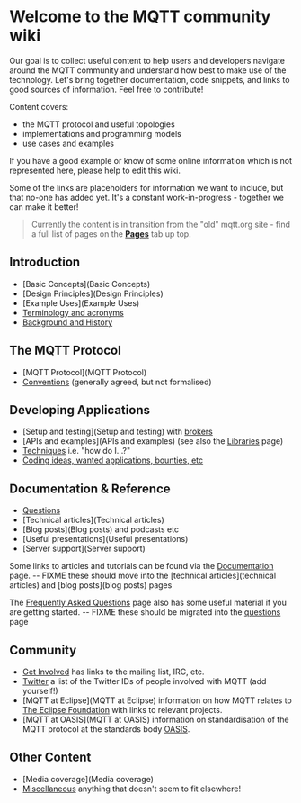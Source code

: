 # Welcome to the MQTT community wiki

Our goal is to collect useful content to help users and developers navigate around the MQTT community and understand how best to make use of the technology. Let's bring together documentation, code snippets, and links to good sources of information. Feel free to contribute!

Content covers:

* the MQTT protocol and useful topologies
* implementations and programming models
* use cases and examples 

If you have a good example or know of some online information which is not represented here, please help to edit this wiki. 

Some of the links are placeholders for information we want to include, but that no-one has added yet. It's a constant work-in-progress - together we can make it better!

> Currently the content is in transition from the "old" mqtt.org site - find a full list of pages on the [**Pages**](https://github.com/mqtt/mqtt.github.io/wiki/_pages) tab up top.

## Introduction
* [Basic Concepts](Basic Concepts)
* [Design Principles](Design Principles)
* [Example Uses](Example Uses)
* [Terminology and acronyms](Terms-and-acronyms)
* [Background and History](history)

## The MQTT Protocol
*  [MQTT Protocol](MQTT Protocol)
*  [Conventions](Conventions) (generally agreed, but not formalised)

## Developing Applications
*  [Setup and testing](Setup and testing) with [brokers](brokers)
*  [APIs and examples](APIs and examples) (see also the [Libraries](libraries) page)
*  [Techniques](Techniques) i.e. "how do I...?"
*  [Coding ideas, wanted applications, bounties, etc](coding_bounties)

## Documentation & Reference
*  [Questions](Questions)
*  [Technical articles](Technical articles)
*  [Blog posts](Blog posts) and podcasts etc
*  [Useful presentations](Useful presentations)
*  [Server support](Server support)

Some links to articles and tutorials can be found via the [Documentation](http://mqtt.org/documentation) page.
-- FIXME these should move into the [technical articles](technical articles) and [blog posts](blog posts) pages

The [Frequently Asked Questions](http://mqtt.org/faq) page also has some useful material if you are getting started.
-- FIXME these should be migrated into the [questions](questions) page

## Community
*  [Get Involved](http://mqtt.org/get-involved) has links to the mailing list, IRC, etc.
*  [Twitter](Twitter) a list of the Twitter IDs of people involved with MQTT (add yourself!)
*  [MQTT at Eclipse](MQTT at Eclipse) information on how MQTT relates to [The Eclipse Foundation](http://www.eclipse.org) with links to relevant projects.
*  [MQTT at OASIS](MQTT at OASIS) information on standardisation of the MQTT protocol at the standards body [OASIS](https///www.oasis-open.org/).

## Other Content
*  [Media coverage](Media coverage)
*  [Miscellaneous](Miscellaneous) anything that doesn't seem to fit elsewhere!